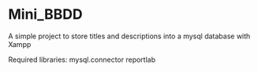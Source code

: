 # Mini_BBDD
A simple project to store titles and descriptions into a mysql database with Xampp

Required libraries:
mysql.connector
reportlab

